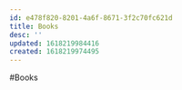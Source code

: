 ```yaml
---
id: e478f820-8201-4a6f-8671-3f2c70fc621d
title: Books
desc: ''
updated: 1618219984416
created: 1618219974495
---
```


#Books 